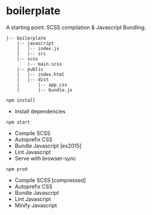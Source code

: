 # boilerplate
A starting point. SCSS compilation & Javascript Bundling.
```
|-- boilerplate
    |-- javascript
    |   |-- index.js
    |   |-- src
    |-- scss
        |-- main.scss
    |-- public
    |   |-- index.html
    |   |-- dist
    |       |-- app.css
    |       |-- bundle.js
```

`npm install`
- Install dependencies

`npm start`
- Compile SCSS
- Autoprefix CSS
- Bundle Javascript [es2015]
- Lint Javascript
- Serve with browser-sync

`npm prod`

- Compile SCSS [compressed]
- Autoprefix CSS
- Bundle Javascript
- Lint Javascript
- Minify Javascript
